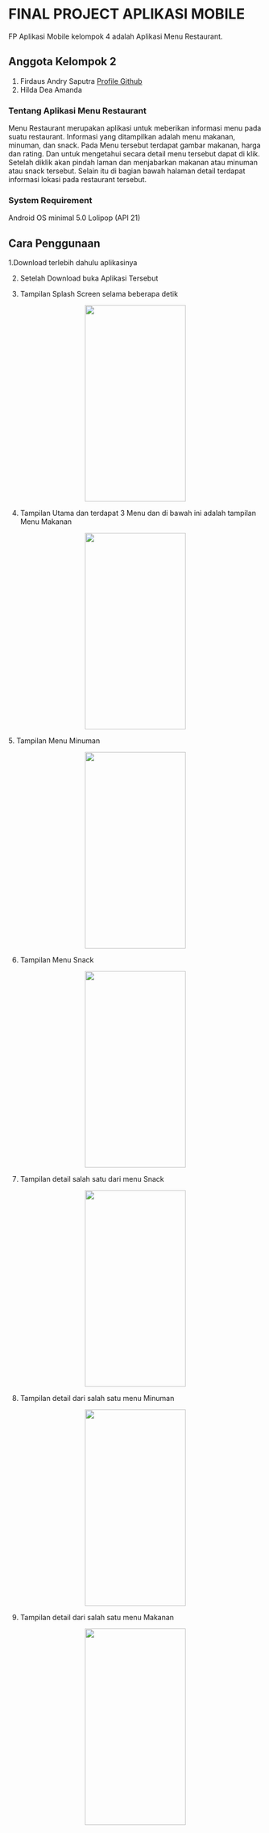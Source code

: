 # FINAL PROJECT APLIKASI MOBILE
FP Aplikasi Mobile kelompok 4 adalah Aplikasi Menu Restaurant.

## Anggota Kelompok 2
1. Firdaus Andry Saputra <a href="https://github.com/andresaputra74">Profile Github</a>
2. Hilda Dea Amanda

### Tentang Aplikasi Menu Restaurant
Menu Restaurant merupakan aplikasi untuk meberikan informasi menu pada suatu restaurant. Informasi yang ditampilkan adalah menu makanan, minuman, dan snack. Pada Menu tersebut terdapat gambar makanan, harga dan rating. Dan untuk mengetahui secara detail menu tersebut dapat di klik. Setelah diklik akan pindah laman dan menjabarkan makanan atau minuman atau snack tersebut. Selain itu di bagian bawah halaman detail terdapat informasi lokasi pada restaurant tersebut. 

### System Requirement
Android OS minimal 5.0 Lolipop (API 21)

## Cara Penggunaan
1.Download terlebih dahulu aplikasinya<br>

2. Setelah Download buka Aplikasi Tersebut<br>

3. Tampilan Splash Screen selama beberapa detik
<p align="center">
  <img src="https://user-images.githubusercontent.com/43087587/71016325-95ddbe80-2127-11ea-96d1-8d9ac6d01180.jpg" height="390px" width="200px">
</p>

4. Tampilan Utama dan terdapat 3 Menu dan di bawah ini adalah tampilan Menu Makanan
<p align="center">
  <img src="https://user-images.githubusercontent.com/43087587/71016320-95452800-2127-11ea-8a93-aaa4b650c84b.jpg" height="390px" width="200px">
</p>                                                                                                                                        
5. Tampilan Menu Minuman
<p align="center">                                                                                                                 
  <img src="https://user-images.githubusercontent.com/43087587/71016322-95452800-2127-11ea-89a4-23787e3d1e04.jpg" height="390px" width="200px">                                                                                                                            </p>                                                                                                                      
                                                                                                                                         
6. Tampilan Menu Snack
<p align="center">
  <img src="https://user-images.githubusercontent.com/43087587/71016323-95ddbe80-2127-11ea-854c-19730a54e22e.jpg" height="390px" width="200px">
</p>       
                                                                                                                                         
7. Tampilan detail salah satu dari menu Snack
<p align="center">
  <img src="https://user-images.githubusercontent.com/43087587/71016319-95452800-2127-11ea-85be-120b9ac84f62.jpg" height="390px" width="200px">
</p>
                                                                                                                                             
8.  Tampilan detail dari salah satu menu Minuman
<p align="center">
  <img src="https://user-images.githubusercontent.com/43087587/71016318-94ac9180-2127-11ea-9ba9-8716ece239ca.jpg" height="390px" width="200px">                                                                                                                            </p>
                                                                                                                                         
9. Tampilan detail dari salah satu menu Makanan
<p align="center">
<img src="https://user-images.githubusercontent.com/43087587/71016317-94ac9180-2127-11ea-961c-f2e77863c652.jpg" height="390px" width="200px">
</p>
